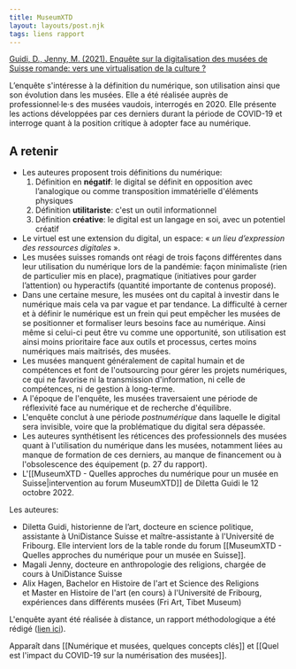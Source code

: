 ```yaml
---
title: MuseumXTD
layout: layouts/post.njk
tags: liens rapport
---
```


[Guidi, D., Jenny, M. (2021). Enquête sur la digitalisation des musées de Suisse romande: vers une virtualisation de la culture ?](https://unidistance.ch/en/history/research-project/musee-20-enquete-sur-la-digitalisation-des-musees-suisses)  

L’enquête s'intéresse à la définition du numérique, son utilisation ainsi que son évolution dans les musées. Elle a été réalisée auprès de professionnel·le·s des musées vaudois, interrogés en 2020. Elle présente les actions développées par ces derniers durant la période de COVID-19 et interroge quant à la position critique à adopter face au numérique.  

## A retenir 
- Les auteures proposent trois définitions du numérique: 
	1. Définition en **négatif**: le digital se définit en opposition avec l’analogique ou comme transposition immatérielle d'éléments physiques
	2. Définition **utilitariste**: c'est un outil informationnel
	3. Définition **créative**: le digital est un langage en soi, avec un potentiel créatif
- Le virtuel est une extension du digital, un espace: « _un lieu d’expression des ressources digitales_ ». 
- Les musées suisses romands ont réagi de trois façons différentes dans leur utilisation du numérique lors de la pandémie: façon minimaliste (rien de particulier mis en place), pragmatique (initiatives pour garder l’attention) ou hyperactifs (quantité importante de contenus proposé). 
- Dans une certaine mesure, les musées ont du capital à investir dans le numérique mais cela va par vague et par tendance. La difficulté à cerner et à définir le numérique est un frein qui peut empêcher les musées de se positionner et formaliser leurs besoins face au numérique. Ainsi même si celui-ci peut être vu comme une opportunité, son utilisation est ainsi moins prioritaire face aux outils et processus, certes moins numériques mais maitrisés, des musées. 
- Les musées manquent généralement de capital humain et de compétences et font de l'outsourcing pour gérer les projets numériques, ce qui ne favorise ni la transmission d'information, ni celle de compétences, ni de gestion à long-terme. 
- A l'époque de l'enquête, les musées traversaient une période de réflexivité face au numérique et de recherche d'équilibre. 
- L'enquête conclut à une période *postnumérique* dans laquelle le digital sera invisible, voire que la problématique du digital sera dépassée. 
- Les auteures synthétisent les réticences des professionnels des musées quant à l'utilisation du numérique dans les musées, notamment liées au manque de formation de ces derniers, au manque de financement ou à l'obsolescence des équipement (p. 27 du rapport). 
- L'[[MuseumXTD - Quelles approches du numérique pour un musée en Suisse|intervention au forum MuseumXTD]] de Diletta Guidi le 12 octobre 2022.   

Les auteures: 
- Diletta Guidi, historienne de l’art, docteure en science politique, assistante à UniDistance Suisse et maître-assistante à l'Université de Fribourg. Elle intervient lors de la table ronde du forum [[MuseumXTD - Quelles approches du numérique pour un musée en Suisse]].  
- Magali Jenny, docteure en anthropologie des religions, chargée de cours à UniDistance Suisse
- Alix Hagen, Bachelor en Histoire de l'art et Science des Religions et Master en Histoire de l'art (en cours) à l'Université de Fribourg, expériences dans différents musées (Fri Art, Tibet Museum)

L'enquête ayant été réalisée à distance, un rapport méthodologique a été rédigé ([lien ici](https://unidistance.ch/fileadmin/files/files_unidistance.ch/Documentation/Recherche/Muse%CC%81es2.0_Re%CC%81flexions_me%CC%81thodologie-a%CC%80-distance.pdf)). 

Apparaît dans [[Numérique et musées, quelques concepts clés]] et [[Quel est l'impact du COVID-19 sur la numérisation des musées]]. 